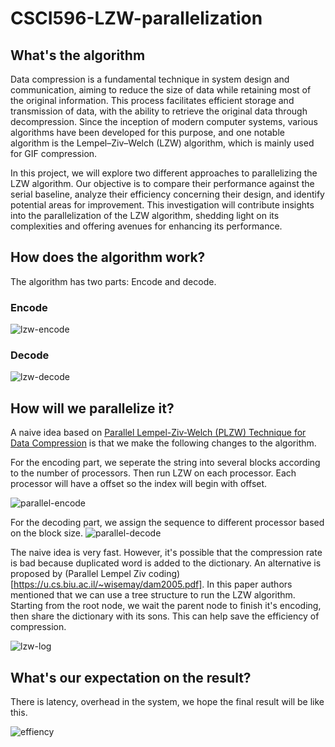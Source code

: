 # CSCI596-LZW-parallelization

## What's the algorithm
Data compression is a fundamental technique in system design and communication, aiming to reduce the size of data while retaining most of the original information. This process facilitates efficient storage and transmission of data, with the ability to retrieve the original data through decompression. Since the inception of modern computer systems, various algorithms have been developed for this purpose, and one notable algorithm is the Lempel–Ziv–Welch (LZW) algorithm, which is mainly used for GIF compression.

In this project, we will explore two different approaches to parallelizing the LZW algorithm. Our objective is to compare their performance against the serial baseline, analyze their efficiency concerning their design, and identify potential areas for improvement. This investigation will contribute insights into the parallelization of the LZW algorithm, shedding light on its complexities and offering avenues for enhancing its performance.

## How does the algorithm work?
The algorithm has two parts: Encode and decode.
### Encode
![lzw-encode](https://github.com/ManuShi98/CSCI596-LZW-parallelization/blob/master/Picture/lzw-encode.png?raw=true)

### Decode
![lzw-decode](https://github.com/ManuShi98/CSCI596-LZW-parallelization/blob/master/Picture/lzw-decode.jpg?raw=true)

## How will we parallelize it?
A naive idea based on [Parallel Lempel-Ziv-Welch (PLZW) Technique for
Data Compression](https://www.ijcsit.com/docs/Volume%203/vol3Issue3/ijcsit2012030340.pdf) is that we make the following changes to the algorithm.

For the encoding part, we seperate the string into several blocks according to the number of processors. Then run LZW on each processor. Each processor will have a offset so the index will begin with offset.

![parallel-encode](https://github.com/ManuShi98/CSCI596-LZW-parallelization/blob/master/Picture/encode-naive-parallel.png?raw=true)

For the decoding part, we assign the sequence to different processor based on the block size. 
![parallel-decode](https://github.com/ManuShi98/CSCI596-LZW-parallelization/blob/master/Picture/decode-naive-parallel.jpg?raw=true)

The naive idea is very fast. However, it's possible that the compression rate is bad because duplicated word is added to the dictionary. An alternative is proposed by (Parallel Lempel Ziv coding)[https://u.cs.biu.ac.il/~wisemay/dam2005.pdf]. In this paper authors mentioned that we can use a tree structure to run the LZW algorithm. Starting from the root node, we wait the parent node to finish it's encoding, then share the dictionary with its sons. This can help save the efficiency of compression.

![lzw-log](https://github.com/ManuShi98/CSCI596-LZW-parallelization/blob/master/Picture/lzw-log.jpg?raw=true)

## What's our expectation on the result?
There is latency, overhead in the system, we hope the final result will be like this.

![effiency](https://github.com/ManuShi98/CSCI596-LZW-parallelization/blob/master/Picture/efficiency.jpg?raw=true)